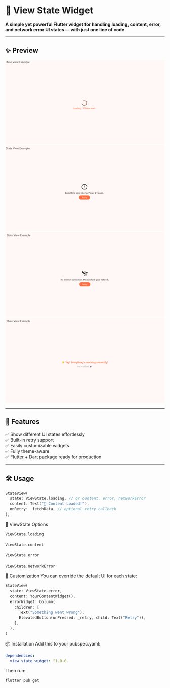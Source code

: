 # 🧩 View State Widget

**A simple yet powerful Flutter widget for handling loading, content, error, and network error UI states — with just one line of code.**

---

## ✨ Preview

![Loading](screenshots/loading.png)
![Error](screenshots/error.png)  
![Network](screenshots/network.png)
![Content](screenshots/content.png)

---

## 🚀 Features

✅ Show different UI states effortlessly  
✅ Built-in retry support  
✅ Easily customizable widgets  
✅ Fully theme-aware  
✅ Flutter + Dart package ready for production

---

## 🛠 Usage

```dart
StateView(
  state: ViewState.loading, // or content, error, networkError
  content: Text("🎉 Content Loaded!"),
  onRetry: _fetchData, // optional retry callback
);
```

🎯 ViewState Options

```dart
ViewState.loading

ViewState.content

ViewState.error

ViewState.networkError
```

🎨 Customization
You can override the default UI for each state:

```dart
StateView(
  state: ViewState.error,
  content: YourContentWidget(),
  errorWidget: Column(
    children: [
      Text("Something went wrong"),
      ElevatedButton(onPressed: _retry, child: Text("Retry")),
    ],
  ),
)
```

📦 Installation
Add this to your pubspec.yaml:

```yaml
dependencies:
  view_state_widget: ^1.0.0
```

Then run:

```bash
flutter pub get
```
